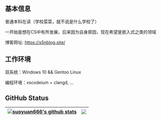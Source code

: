 ## 基本信息

普通本科在读（学校菜菜，就不说是什么学校了）

一开始是想在CS中有所发展，后来因为自身原因，现在希望是嵌入式之类的领域

博客网址: https://s5nblog.site/

## 工作环境

双系统：Windows 10 && Gentoo Linux

编程环境：vscodeium + clangd, ...

## GitHub Status

| <a href="https://s5nblog.site"><img align="center" src="https://github-readme-stats.vercel.app/api?username=suoyuan666&show_icons=true&include_all_commits=true&theme=graywhite&hide_border=true&hide=contribs" alt="suoyuan666's github stats" /></a> | <a href="https://s5nblog.site"><img align="center" src="https://github-readme-stats.vercel.app/api/top-langs/?username=suoyuan666&layout=compact&theme=graywhite&hide_border=true&hide=javascript,html,css" /></a> |
| ------------- | ------------- |
